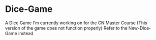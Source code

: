 # Dice-Game
A Dice Game I'm currently working on for the CN Master Course (This version of the game does not function properly)
Refer to the New-Dice-Game instead
